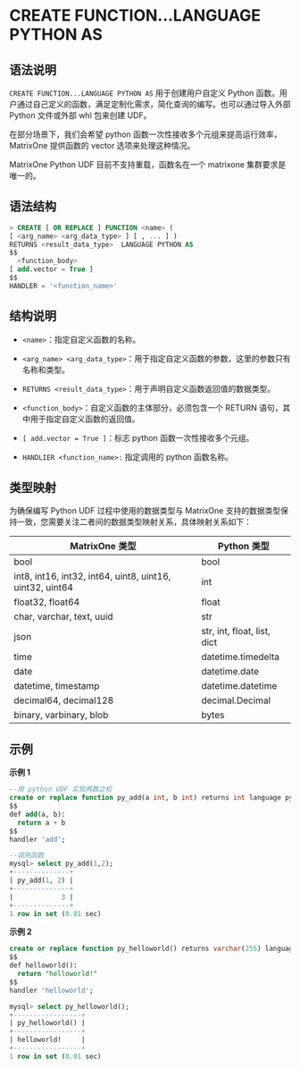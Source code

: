 # **CREATE FUNCTION...LANGUAGE PYTHON AS**

## **语法说明**

`CREATE FUNCTION...LANGUAGE PYTHON AS` 用于创建用户自定义 Python 函数。用户通过自己定义的函数，满足定制化需求，简化查询的编写。也可以通过导入外部 Python 文件或外部 whl 包来创建 UDF。

在部分场景下，我们会希望 python 函数一次性接收多个元组来提高运行效率，MatrixOne 提供函数的 vector 选项来处理这种情况。

MatrixOne Python UDF 目前不支持重载，函数名在一个 matrixone 集群要求是唯一的。

## **语法结构**

```sql
> CREATE [ OR REPLACE ] FUNCTION <name> (
[ <arg_name> <arg_data_type> ] [ , ... ] )
RETURNS <result_data_type>  LANGUAGE PYTHON AS
$$
  <function_body>
[ add.vector = True ]
$$
HANDLER = '<function_name>'
```

## **结构说明**

- `<name>`：指定自定义函数的名称。

- `<arg_name> <arg_data_type>`：用于指定自定义函数的参数，这里的参数只有名称和类型。

- `RETURNS <result_data_type>`：用于声明自定义函数返回值的数据类型。

- `<function_body>`：自定义函数的主体部分，必须包含一个 RETURN <value>语句，其中<value>用于指定自定义函数的返回值。

- `[ add.vector = True ]`：标志 python 函数一次性接收多个元组。

- `HANDLIER <function_name>:` 指定调用的 python 函数名称。

## 类型映射

为确保编写 Python UDF 过程中使用的数据类型与 MatrixOne 支持的数据类型保持一致，您需要关注二者间的数据类型映射关系，具体映射关系如下：

| MatrixOne  类型                                           | Python 类型          |
| -------------------------------------------------------- | --------------------------- |
| bool                                                     | bool                        |
| int8, int16, int32, int64, uint8, uint16, uint32, uint64 | int                         |
| float32, float64                                         | float                       |
| char, varchar, text, uuid                                | str                         |
| json                                                     | str, int, float, list, dict |
| time                                                     | datetime.timedelta          |
| date                                                     | datetime.date               |
| datetime, timestamp                                      | datetime.datetime           |
| decimal64, decimal128                                    | decimal.Decimal             |
| binary, varbinary, blob                                  | bytes                       |

## **示例**

**示例 1**

```sql
--用 python UDF 实现两数之和
create or replace function py_add(a int, b int) returns int language python as 
$$
def add(a, b):
  return a + b
$$
handler 'add';

--调用函数
mysql> select py_add(1,2);
+--------------+
| py_add(1, 2) |
+--------------+
|            3 |
+--------------+
1 row in set (0.01 sec)
```

**示例 2**

```sql
create or replace function py_helloworld() returns varchar(255) language python as 
$$
def helloworld():
  return "helloworld!"
$$
handler 'helloworld';

mysql> select py_helloworld();
+-----------------+
| py_helloworld() |
+-----------------+
| helloworld!     |
+-----------------+
1 row in set (0.01 sec)
```